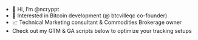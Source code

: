 - 👋 Hi, I’m @ncryppt
- 👀 Interested in Bitcoin development (@ btcvilleqc co-founder)
- 📈 Technical Marketing consultant & Commodities Brokerage owner
- Check out my GTM & GA scripts below to optimize your tracking setups

<!---
ncryppt/ncryppt is a ✨ special ✨ repository because its `README.md` (this file) appears on your GitHub profile.
You can click the Preview link to take a look at your changes.
--->
